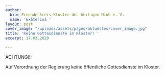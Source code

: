 ```yaml
---
author:
  bio: Freundeskreis Kloster des heiligen Hiob e. V.
  name: 'Ekaterina '
layout: post
cover_image: "/uploads/assets/pages/aktuelles/cover_image.jpg"
title: 'Keine Gottesdienste im Kloster! '
excerpt: 17.03.2020

---
```

ACHTUNG!!!

Auf Verordnung der Regierung keine öffentliche Gottesdienste im Kloster. 